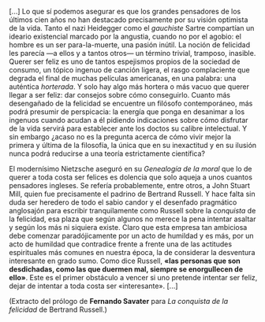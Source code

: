 [...] Lo que sí podemos asegurar es que los grandes pensadores de los últimos cien años no han destacado precisamente por su visión optimista de la vida. Tanto el nazi Heidegger como el *gauchiste* Sartre compartían un ideario existencial marcado por la angustia, cuando no por el agobio: el hombre es un ser para-la-muerte, una pasión inútil. La noción de felicidad les parecía —a ellos y a tantos otros— un término trivial, tramposo, inasible. Querer ser feliz es uno de tantos espejismos propios de la sociedad de consumo, un tópico ingenuo de canción ligera, el rasgo complaciente que degrada el final de muchas películas americanas, en una palabra: una auténtica *horterada*. Y solo hay algo más hortera o más vacuo que querer llegar a ser feliz: dar consejos sobre cómo conseguirlo. Cuanto más desengañado de la felicidad se encuentre un filósofo contemporáneo, más podrá presumir de perspicacia: la energía que ponga en desanimar a los ingenuos cuando acudan a él pidiendo indicaciones sobre cómo disfrutar de la vida servirá para establecer ante los doctos su calibre intelectual. Y sin embargo ¿acaso no es la pregunta acerca de cómo vivir mejor la primera y última de la filosofía, la única que en su inexactitud y en su ilusión nunca podrá reducirse a una teoría estrictamente científica?

El modernísimo Nietzsche aseguró en su *Genealogía de la moral* que lo de querer a toda costa ser felices es dolencia que solo aqueja a unos cuantos pensadores ingleses. Se refería probablemente, entre otros, a John Stuart Mill, quien fue precisamente el padrino de Bertrand Russell. Y hace falta sin duda ser heredero de todo el sabio candor y el desenfado pragmático anglosajón para escribir tranquilamente como Russell sobre la *conquista* de la felicidad, esa plaza que según algunos no merece la pena intentar asaltar y según los más ni siquiera existe. Claro que esta empresa tan ambiciosa debe comenzar paradójicamente por un acto de humildad y es más, por un acto de humildad que contradice frente a frente una de las actitudes espirituales más comunes en nuestra época, la de considerar la desventura interesante en grado sumo. Como dice Russell, **«las personas que son desdichadas, como las que duermen mal, siempre se enorgullecen de ello»**. Este es el primer obstáculo a vencer si uno pretende intentar ser feliz, dejar de intentar a toda costa ser «interesante». [...]

(Extracto del prólogo de **Fernando Savater** para *La conquista de la felicidad* de Bertrand Russell.)
